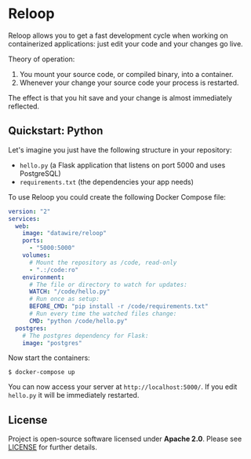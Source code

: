 # Reloop

Reloop allows you to get a fast development cycle when working on containerized applications: just edit your code and your changes go live.

Theory of operation:

1. You mount your source code, or compiled binary, into a container.
2. Whenever your change your source code your process is restarted.

The effect is that you hit save and your change is almost immediately reflected.


## Quickstart: Python

Let's imagine you just have the following structure in your repository:

* `hello.py` (a Flask application that listens on port 5000 and uses PostgreSQL)
* `requirements.txt` (the dependencies your app needs)

To use Reloop you could create the following Docker Compose file:

```yaml
version: "2"
services:
  web:
    image: "datawire/reloop"
    ports:
      - "5000:5000"
    volumes:
      # Mount the repository as /code, read-only
      - ".:/code:ro"
    environment:
      # The file or directory to watch for updates:
      WATCH: "/code/hello.py"
      # Run once as setup:
      BEFORE_CMD: "pip install -r /code/requirements.txt"
      # Run every time the watched files change:
      CMD: "python /code/hello.py"
  postgres:
    # The postgres dependency for Flask:
    image: "postgres"
```

Now start the containers:

```console
$ docker-compose up
```

You can now access your server at `http://localhost:5000/`.
If you edit `hello.py` it will be immediately restarted.

## License

Project is open-source software licensed under **Apache 2.0**. Please see [LICENSE](LICENSE) for further details.
